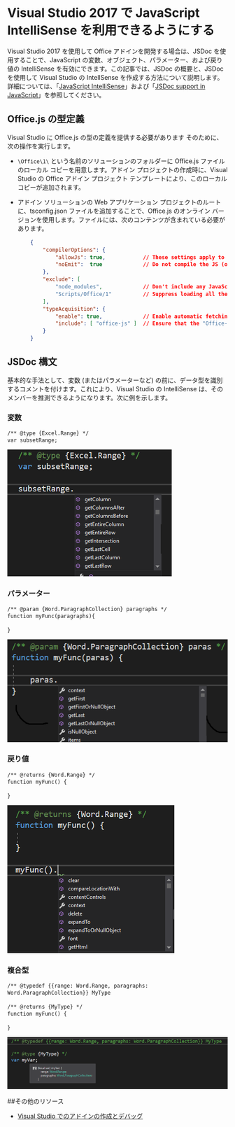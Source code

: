# <a name="get-javascript-intellisense-in-visual-studio-2017"></a>Visual Studio 2017 で JavaScript IntelliSense を利用できるようにする 

Visual Studio 2017 を使用して Office アドインを開発する場合は、JSDoc を使用することで、JavaScript の変数、オブジェクト、パラメーター、および戻り値の IntelliSense を有効にできます。この記事では、JSDoc の概要と、JSDoc を使用して Visual Studio の IntellSense を作成する方法について説明します。詳細については、「[JavaScript IntelliSense](https://docs.microsoft.com/en-us/visualstudio/ide/javascript-intellisense)」および「[JSDoc support in JavaScript](https://github.com/Microsoft/TypeScript/wiki/JsDoc-support-in-JavaScript)」を参照してください。 

## <a name="officejs-type-definitions"></a>Office.js の型定義

Visual Studio に Office.js の型の定義を提供する必要があります そのために、次の操作を実行します。

- `\Office\1\` という名前のソリューションのフォルダーに Office.js ファイルのローカル コピーを用意します。アドイン プロジェクトの作成時に、Visual Studio の Office アドイン プロジェクト テンプレートにより、このローカル コピーが追加されます。 
- アドイン ソリューションの Web アプリケーション プロジェクトのルートに、tsconfig.json ファイルを追加することで、Office.js のオンライン バージョンを使用します。ファイルには、次のコンテンツが含まれている必要があります。

    ```json
        {        
            "compilerOptions": {
                "allowJs": true,            // These settings apply to JavaScript files also.
                "noEmit":  true             // Do not compile the JS (or TS) files in this project.
            },
            "exclude": [
                "node_modules",             // Don't include any JavaScript found under "node_modules".
                "Scripts/Office/1"          // Suppress loading all the JavaScript files from the Office NuGet package.
            ],
            "typeAcquisition": {
                "enable": true,             // Enable automatic fetching of type definitions for detected JavaScript libraries.
                "include": [ "office-js" ]  // Ensure that the "Office-js" type definition is fetched.
            }
        }
    ```

## <a name="jsdoc-syntax"></a>JSDoc 構文

基本的な手法として、変数 (またはパラメーターなど) の前に、データ型を識別するコメントを付けます。これにより、Visual Studio の IntelliSense は、そのメンバーを推測できるようになります。次に例を示します。

### <a name="variable"></a>変数

```
/** @type {Excel.Range} */
var subsetRange;
```
![変数の Intellisense](../images/IntellisenseVS17Var.png)

### <a name="parameter"></a>パラメーター

```
/** @param {Word.ParagraphCollection} paragraphs */
function myFunc(paragraphs){

}
```
![パラメーターの Intellisense](../images/IntellisenseVS17Param.png)

### <a name="return-value"></a>戻り値

```
/** @returns {Word.Range} */
function myFunc() {

}
```
![戻り値の  Intellisense](../images/IntellisenseVS17Return.png)

### <a name="complex-types"></a>複合型

```
/** @typedef {{range: Word.Range, paragraphs: Word.ParagraphCollection}} MyType

/** @returns {MyType} */
function myFunc() {

}
```
![複合型の Intellisense](../images/IntellisenseVS17ComplexType.png)

##<a name="additional-resources"></a>その他のリソース

- [Visual Studio でのアドインの作成とデバッグ](get-started/create-and-debug-office-add-ins-in-visual-studio.md)
